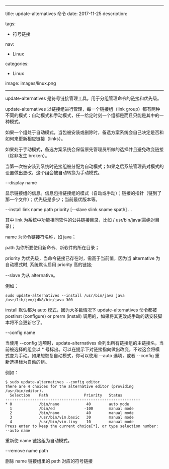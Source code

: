 ----
title: update-alternatives 命令
date: 2017-11-25
description: 

tags:
- 符号链接

nav:
- Linux

categories:
- Linux

image: images/linux.png

----
update-alternatives 是符号链接管理工具。用于分组管理命令的链接和优先级。

update-alternatives 以链接组进行管理，每一个链接组（link group）都有两种不同的模式：自动模式和手动模式，任一给定时刻一个组都是而且只能是其中的一种模式。

如果一个组处于自动模式，当包被安装或删除时，备选方案系统会自己决定是否和如何来更新相应链接（links）。

如果处于手动模式，备选方案系统会保留原先管理员所做的选择并且避免改变链接（除非发生 broken）。

当第一次被安装到系统时链接组被分配为自动模式；如果之后系统管理员对模式的设置做出更改，这个组会被自动转换为手动模式。

--display name

显示链接组的信息。信息包括链接组的模式（自动或手动）；链接的指针（链到了那一个文件）；优先级是多少；当前最优版本等。

--install link name path priority [--slave slink sname spath] …

其中 link 为系统中功能相同软件的公共链接目录，比如 / usr/bin/java(需绝对目录)；

name 为命令链接符名称，如 java；

path 为你所要使用新命令、新软件的所在目录；

priority 为优先级，当命令链接已存在时，需高于当前值，因为当 alternative 为自动模式时, 系统默认启用 priority 高的链接;

--slave 为从 alternative。

例如：
```
sudo update-alternatives --install /usr/bin/java java /usr/lib/jvm/jdk8/bin/java 300
```
install 默认都为 auto 模式，因为大多数情况下 update-alternatives 命令都被 postinst (configure) or prerm (install) 调用的，如果将其更改成手动的话安装脚本将不会更新它了。

--config name

当使用 --config 选项时，update-alternatives 会列出所有链接组的主链接名，当前被选择的组会以 * 号标出。可以在提示下对链接指向做出改变，不过这会将模式变为手动。如果想恢复自动模式，你可以使用 --auto 选项，或者 --config 重新选择标为自动的组。

例如：
```
$ sudo update-alternatives --config editor
There are 4 choices for the alternative editor (providing /usr/bin/editor).
  Selection    Path                Priority   Status
------------------------------------------------------------
* 0            /bin/nano            40        auto mode
  1            /bin/ed             -100       manual mode
  2            /bin/nano            40        manual mode
  3            /usr/bin/vim.basic   30        manual mode
  4            /usr/bin/vim.tiny    10        manual mode
Press enter to keep the current choice[*], or type selection number:
--auto name
```
重新使 name 链接组为自动模式。

--remove name path

删除 name 链接组里的 path 对应的符号链接